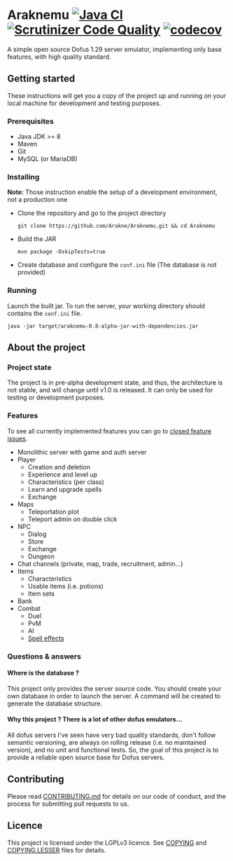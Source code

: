 # Araknemu [![Java CI](https://github.com/Arakne/Araknemu/actions/workflows/ci.yaml/badge.svg)](https://github.com/Arakne/Araknemu/actions/workflows/ci.yaml) [![Scrutinizer Code Quality](https://scrutinizer-ci.com/g/Arakne/Araknemu/badges/quality-score.png?b=master)](https://scrutinizer-ci.com/g/Arakne/Araknemu/?branch=master) [![codecov](https://codecov.io/gh/vincent4vx/Araknemu/branch/master/graph/badge.svg?token=PFK2YM1T6W)](https://codecov.io/gh/vincent4vx/Araknemu)

A simple open source Dofus 1.29 server emulator, implementing only base features, with high quality standard.

## Getting started

These instructions will get you a copy of the project up and running on your local machine for development and testing purposes.

### Prerequisites

- Java JDK >= 8
- Maven
- Git
- MySQL (or MariaDB)

### Installing

**Note:** Those instruction enable the setup of a development environment, not a production one

- Clone the repository and go to the project directory
    ```
    git clone https://github.com/Arakne/Araknemu.git && cd Araknemu
    ```
- Build the JAR
    ```
    mvn package -DskipTests=true
    ```
- Create database and configure the `conf.ini` file (The database is not provided)

### Running

Launch the built jar.
To run the server, your working directory should contains the `conf.ini` file.

```
java -jar target/araknemu-0.8-alpha-jar-with-dependencies.jar
```

## About the project

### Project state

The project is in pre-alpha development state, and thus, the architecture is not stable, and will change until v1.0 is released. 
It can only be used for testing or development purposes.

### Features

To see all currently implemented features you can go to [closed feature issues](https://github.com/Arakne/Araknemu/issues?q=is%3Aissue+is%3Aclosed+label%3AFeature).

- Monolithic server with game and auth server
- Player
    - Creation and deletion
    - Experience and level up
    - Characteristics (per class)
    - Learn and upgrade spells
    - Exchange
- Maps
    - Teleportation plot
    - Teleport admin on double click
- NPC
    - Dialog
    - Store
    - Exchange
    - Dungeon
- Chat channels (private, map, trade, recruitment, admin...)
- Items
    - Characteristics
    - Usable items (i.e. potions)
    - Item sets
- Bank
- Combat
    - Duel
    - PvM
    - AI
    - [Spell effects](https://github.com/Arakne/Araknemu/issues/27)

### Questions & answers

#### Where is the database ?

This project only provides the server source code. You should create your own database in order to launch the server. 
A command will be created to generate the database structure.

#### Why this project ? There is a lot of other dofus emulators...

All dofus servers I've seen have very bad quality standards, don't follow semantic versioning, 
are always on rolling release (i.e. no maintained version), and no unit and functional tests. 
So, the goal of this project is to provide a reliable open source base for Dofus servers.

## Contributing

Please read [CONTRIBUTING.md](./CONTRIBUTING.md) for details on our code of conduct, and the process for submitting pull requests to us.

## Licence

This project is licensed under the LGPLv3 licence. See [COPYING](./COPYING) and [COPYING.LESSER](./COPYING.LESSER) files for details.
